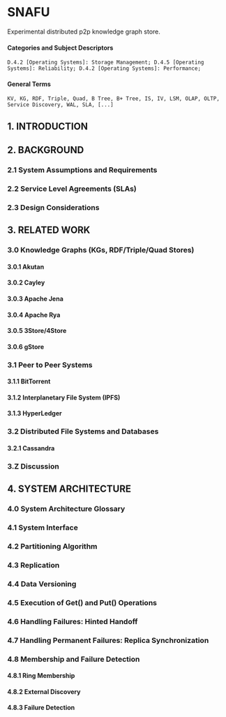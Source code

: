 # SNAFU  
Experimental distributed p2p knowledge graph store.  
  
#### Categories and Subject Descriptors
    D.4.2 [Operating Systems]: Storage Management; D.4.5 [Operating Systems]: Reliability; D.4.2 [Operating Systems]: Performance;
    
#### General Terms
    KV, KG, RDF, Triple, Quad, B Tree, B+ Tree, IS, IV, LSM, OLAP, OLTP, Service Discovery, WAL, SLA, [...]  
    
## 1. INTRODUCTION
    
## 2. BACKGROUND
 ### 2.1 System Assumptions and Requirements  
 ### 2.2 Service Level Agreements (SLAs)  
 ### 2.3 Design Considerations  
  
## 3. RELATED WORK  
 ### 3.0 Knowledge Graphs (KGs, RDF/Triple/Quad Stores)  
  #### 3.0.1 Akutan
  #### 3.0.2 Cayley
  #### 3.0.3 Apache Jena
  #### 3.0.4 Apache Rya
  #### 3.0.5 3Store/4Store
  #### 3.0.6 gStore
 ### 3.1 Peer to Peer Systems  
#### 3.1.1 BitTorrent  
#### 3.1.2 Interplanetary File System (IPFS)
#### 3.1.3 HyperLedger  
### 3.2 Distributed File Systems and Databases
#### 3.2.1 Cassandra
### 3.Z Discussion  
 
## 4. SYSTEM ARCHITECTURE  
### 4.0 System Architecture Glossary  
### 4.1 System Interface  
### 4.2 Partitioning Algorithm  
### 4.3 Replication  
### 4.4 Data Versioning  
### 4.5 Execution of Get() and Put() Operations  
### 4.6 Handling Failures: Hinted Handoff  
### 4.7 Handling Permanent Failures: Replica Synchronization  
### 4.8 Membership and Failure Detection  
#### 4.8.1 Ring Membership  
#### 4.8.2 External Discovery  
#### 4.8.3 Failure Detection

